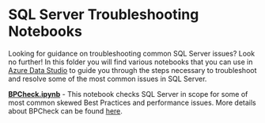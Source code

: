 # SQL Server Troubleshooting Notebooks
Looking for guidance on troubleshooting common SQL Server issues? Look no further! In this folder you will find various notebooks that you can use in [Azure Data Studio](https://docs.microsoft.com/sql/azure-data-studio/what-is) to guide you through the steps necessary to troubleshoot and resolve some of the most common issues in SQL Server.

**[BPCheck.ipynb](https://github.com/microsoft/tigertoolbox/blob/master/BPCheck/BPCheck.ipynb)** - This notebook checks SQL Server in scope for some of most common skewed Best Practices and performance issues. More details about BPCheck can be found [here](https://github.com/microsoft/tigertoolbox/tree/master/BPCheck).
